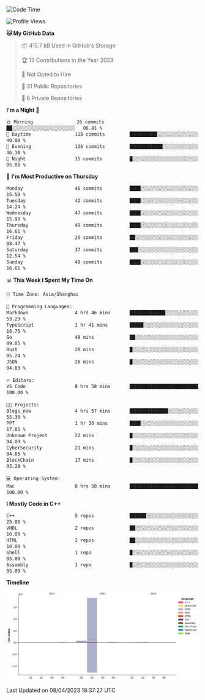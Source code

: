 <!--START_SECTION:waka-->
![Code Time](http://img.shields.io/badge/Code%20Time-8%20hrs%2058%20mins-blue)

![Profile Views](http://img.shields.io/badge/Profile%20Views-41-blue)

**🐱 My GitHub Data** 

> 📦 415.7 kB Used in GitHub's Storage 
 > 
> 🏆 13 Contributions in the Year 2023
 > 
> 🚫 Not Opted to Hire
 > 
> 📜 31 Public Repositories 
 > 
> 🔑 6 Private Repositories 
 > 
**I'm a Night 🦉** 

```text
🌞 Morning                26 commits          ██░░░░░░░░░░░░░░░░░░░░░░░   08.81 % 
🌆 Daytime                118 commits         ██████████░░░░░░░░░░░░░░░   40.00 % 
🌃 Evening                136 commits         ████████████░░░░░░░░░░░░░   46.10 % 
🌙 Night                  15 commits          █░░░░░░░░░░░░░░░░░░░░░░░░   05.08 % 
```
📅 **I'm Most Productive on Thursday** 

```text
Monday                   46 commits          ████░░░░░░░░░░░░░░░░░░░░░   15.59 % 
Tuesday                  42 commits          ████░░░░░░░░░░░░░░░░░░░░░   14.24 % 
Wednesday                47 commits          ████░░░░░░░░░░░░░░░░░░░░░   15.93 % 
Thursday                 49 commits          ████░░░░░░░░░░░░░░░░░░░░░   16.61 % 
Friday                   25 commits          ██░░░░░░░░░░░░░░░░░░░░░░░   08.47 % 
Saturday                 37 commits          ███░░░░░░░░░░░░░░░░░░░░░░   12.54 % 
Sunday                   49 commits          ████░░░░░░░░░░░░░░░░░░░░░   16.61 % 
```


📊 **This Week I Spent My Time On** 

```text
🕑︎ Time Zone: Asia/Shanghai

💬 Programming Languages: 
Markdown                 4 hrs 46 mins       █████████████░░░░░░░░░░░░   53.23 % 
TypeScript               1 hr 41 mins        █████░░░░░░░░░░░░░░░░░░░░   18.75 % 
Go                       48 mins             ██░░░░░░░░░░░░░░░░░░░░░░░   09.05 % 
Rust                     28 mins             █░░░░░░░░░░░░░░░░░░░░░░░░   05.24 % 
JSON                     26 mins             █░░░░░░░░░░░░░░░░░░░░░░░░   04.83 % 

🔥 Editors: 
VS Code                  8 hrs 58 mins       █████████████████████████   100.00 % 

🐱‍💻 Projects: 
Blogs_new                4 hrs 57 mins       ██████████████░░░░░░░░░░░   55.30 % 
PPT                      1 hr 36 mins        ████░░░░░░░░░░░░░░░░░░░░░   17.85 % 
Unknown Project          22 mins             █░░░░░░░░░░░░░░░░░░░░░░░░   04.09 % 
CyberSecurity            21 mins             █░░░░░░░░░░░░░░░░░░░░░░░░   04.05 % 
BlockChain               17 mins             █░░░░░░░░░░░░░░░░░░░░░░░░   03.29 % 

💻 Operating System: 
Mac                      8 hrs 58 mins       █████████████████████████   100.00 % 
```

**I Mostly Code in C++** 

```text
C++                      5 repos             ██████░░░░░░░░░░░░░░░░░░░   25.00 % 
VHDL                     2 repos             ██░░░░░░░░░░░░░░░░░░░░░░░   10.00 % 
HTML                     2 repos             ██░░░░░░░░░░░░░░░░░░░░░░░   10.00 % 
Shell                    1 repo              █░░░░░░░░░░░░░░░░░░░░░░░░   05.00 % 
Assembly                 1 repo              █░░░░░░░░░░░░░░░░░░░░░░░░   05.00 % 
```



**Timeline**

![Lines of Code chart](https://raw.githubusercontent.com/xkz0777/xkz0777/master/assets/bar_graph.png)


 Last Updated on 08/04/2023 18:37:27 UTC
<!--END_SECTION:waka-->
